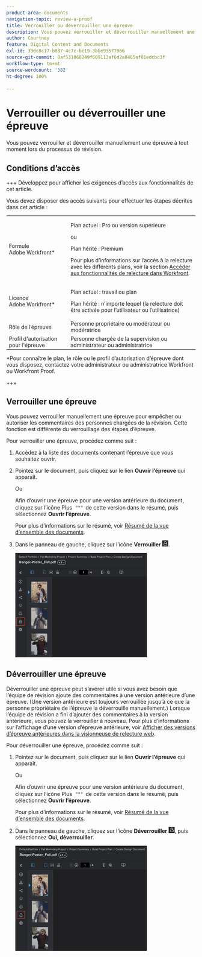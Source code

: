 ```yaml
---
product-area: documents
navigation-topic: review-a-proof
title: Verrouiller ou déverrouiller une épreuve
description: Vous pouvez verrouiller et déverrouiller manuellement une épreuve à tout moment lors du processus de révision.
author: Courtney
feature: Digital Content and Documents
exl-id: 39dc8c17-b087-4c7c-be19-3bbe93577966
source-git-commit: 8af531868249f609113af6d2a8465af01edcbc3f
workflow-type: tm+mt
source-wordcount: '382'
ht-degree: 100%

---
```


# Verrouiller ou déverrouiller une épreuve

Vous pouvez verrouiller et déverrouiller manuellement une épreuve à tout moment lors du processus de révision.

## Conditions d’accès

+++ Développez pour afficher les exigences d’accès aux fonctionnalités de cet article.

Vous devez disposer des accès suivants pour effectuer les étapes décrites dans cet article :

<table style="table-layout:auto"> 
 <col> 
 <col> 
 <tbody> 
  <tr> 
   <td role="rowheader">Formule Adobe Workfront*</td> 
   <td> <p>Plan actuel : Pro ou version supérieure</p> <p>ou</p> <p>Plan hérité : Premium</p> <p>Pour plus d’informations sur l’accès à la relecture avec les différents plans, voir la section <a href="/help/quicksilver/administration-and-setup/manage-workfront/configure-proofing/access-to-proofing-functionality.md" class="MCXref xref">Accéder aux fonctionnalités de relecture dans Workfront</a>.</p> </td> 
  </tr> 
  <tr> 
   <td role="rowheader">Licence Adobe Workfront*</td> 
   <td> <p>Plan actuel : travail ou plan</p> <p>Plan hérité : n’importe lequel (la relecture doit être activée pour l’utilisateur ou l’utilisatrice)</p> </td> 
  </tr> 
  <tr> 
   <td role="rowheader">Rôle de l’épreuve</td> 
   <td>Personne propriétaire ou modérateur ou modératrice</td> 
  </tr> 
  <tr> 
   <td role="rowheader">Profil d'autorisation pour l'épreuve </td> 
   <td>Personne chargée de la supervision ou administrateur ou administratrice</td> 
  </tr> 
 </tbody> 
</table>

&#42;Pour connaître le plan, le rôle ou le profil d’autorisation d’épreuve dont vous disposez, contactez votre administrateur ou administratrice Workfront ou Workfront Proof.

+++

## Verrouiller une épreuve

Vous pouvez verrouiller manuellement une épreuve pour empêcher ou autoriser les commentaires des personnes chargées de la révision. Cette fonction est différente du verrouillage des étapes d’épreuve.

Pour verrouiller une épreuve, procédez comme suit :

1. Accédez à la liste des documents contenant l’épreuve que vous souhaitez ouvrir.
1. Pointez sur le document, puis cliquez sur le lien **Ouvrir l’épreuve** qui apparaît.

   Ou

   Afin d’ouvrir une épreuve pour une version antérieure du document, cliquez sur l’icône Plus ![](assets/more-icon.png) de cette version dans le résumé, puis sélectionnez **Ouvrir l’épreuve**.

   Pour plus d’informations sur le résumé, voir [Résumé de la vue d’ensemble des documents](../../../../documents/managing-documents/summary-for-documents.md).

1. Dans le panneau de gauche, cliquez sur l’icône **Verrouiller** ![](assets/unlock-proof-icon.png).

   ![](assets/lock-proof-350x277.png)

## Déverrouiller une épreuve

Déverrouiller une épreuve peut s’avérer utile si vous avez besoin que l’équipe de révision ajoute des commentaires à une version antérieure d’une épreuve. (Une version antérieure est toujours verrouillée jusqu’à ce que la personne propriétaire de l’épreuve la déverrouille manuellement.) Lorsque l’équipe de révision a fini d’ajouter des commentaires à la version antérieure, vous pouvez la verrouiller à nouveau. Pour plus d’informations sur l’affichage d’une version d’épreuve antérieure, voir [Afficher des versions d’épreuve antérieures dans la visionneuse de relecture web](../../../../workfront-proof/wp-work-proofsfiles/review-proofs-wpv/view-previous-proof-versions.md).

Pour déverrouiller une épreuve, procédez comme suit :

1. Pointez sur le document, puis cliquez sur le lien **Ouvrir l’épreuve** qui apparaît.

   Ou

   Afin d’ouvrir une épreuve pour une version antérieure du document, cliquez sur l’icône Plus ![](assets/more-icon.png) de cette version dans le résumé, puis sélectionnez **Ouvrir l’épreuve**.

   Pour plus d’informations sur le résumé, voir [Résumé de la vue d’ensemble des documents](../../../../documents/managing-documents/summary-for-documents.md).

1. Dans le panneau de gauche, cliquez sur l’icône **Déverrouiller** ![](assets/unlock-proof-icon.png), puis sélectionnez **Oui, déverrouiller**.

   ![](assets/copy-of-unlock-proof-350x279.png)

